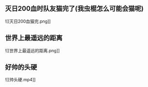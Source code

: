 

## 灭日200血时队友猫完了(我虫棍怎么可能会猫呢)

![[灭日200血猫完.png]]

## 世界上最遥远的距离

![[世界上最遥远的距离.png]]
## 好帅的头硬

![[帅头硬.mp4]]

